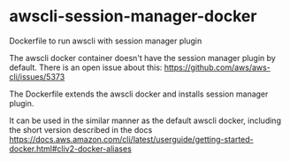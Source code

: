 # awscli-session-manager-docker
Dockerfile to run awscli with session manager plugin

The awscli docker container doesn't have the session manager plugin by default.
There is an open issue about this: https://github.com/aws/aws-cli/issues/5373

The Dockerfile extends the awscli docker and installs session manager plugin.

It can be used in the similar manner as the default awscli docker, including the short version described in the docs
https://docs.aws.amazon.com/cli/latest/userguide/getting-started-docker.html#cliv2-docker-aliases
